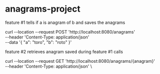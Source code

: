 # anagrams-project

feature #1
tells if a is anagram of b and saves the anagrams

curl --location --request POST 'http://localhost:8080/anagrams' \
--header 'Content-Type: application/json' \
--data '{
    "a": "toro",
    "b": "roto"
}'

feature #2
retrieves anagram saved during feature #1 calls

curl --location --request GET 'http://localhost:8080/anagrams/{anagram}' \
--header 'Content-Type: application/json' \
